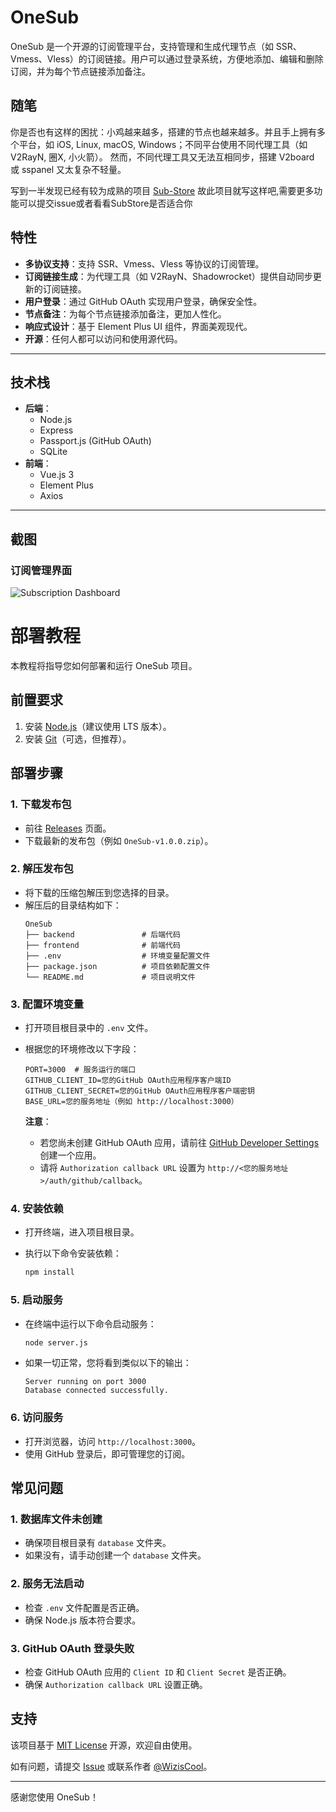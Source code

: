 # OneSub
OneSub 是一个开源的订阅管理平台，支持管理和生成代理节点（如 SSR、Vmess、Vless）的订阅链接。用户可以通过登录系统，方便地添加、编辑和删除订阅，并为每个节点链接添加备注。

## 随笔
你是否也有这样的困扰：小鸡越来越多，搭建的节点也越来越多。并且手上拥有多个平台，如 iOS, Linux, macOS, Windows；不同平台使用不同代理工具（如 V2RayN, 圈X, 小火箭）。
然而，不同代理工具又无法互相同步，搭建 V2board 或 sspanel 又太复杂不轻量。

写到一半发现已经有较为成熟的项目 [Sub-Store](https://github.com/sub-store-org/Sub-Store) 故此项目就写这样吧,需要更多功能可以提交issue或者看看SubStore是否适合你

## 特性

- **多协议支持**：支持 SSR、Vmess、Vless 等协议的订阅管理。
- **订阅链接生成**：为代理工具（如 V2RayN、Shadowrocket）提供自动同步更新的订阅链接。
- **用户登录**：通过 GitHub OAuth 实现用户登录，确保安全性。
- **节点备注**：为每个节点链接添加备注，更加人性化。
- **响应式设计**：基于 Element Plus UI 组件，界面美观现代。
- **开源**：任何人都可以访问和使用源代码。

---

## 技术栈

- **后端**：
  - Node.js
  - Express
  - Passport.js (GitHub OAuth)
  - SQLite
- **前端**：
  - Vue.js 3
  - Element Plus
  - Axios

---

## 截图

### 订阅管理界面
![Subscription Dashboard](https://github.com/WizisCool/OneSub/raw/main/screenshots/dashboard.png)

# 部署教程

本教程将指导您如何部署和运行 OneSub 项目。

## 前置要求

1. 安装 [Node.js](https://nodejs.org/)（建议使用 LTS 版本）。
2. 安装 [Git](https://git-scm.com/)（可选，但推荐）。

## 部署步骤

### 1. 下载发布包

- 前往 [Releases](https://github.com/WizisCool/OneSub/releases) 页面。
- 下载最新的发布包（例如 `OneSub-v1.0.0.zip`）。

### 2. 解压发布包

- 将下载的压缩包解压到您选择的目录。
- 解压后的目录结构如下：
  ```
  OneSub
  ├── backend               # 后端代码
  ├── frontend              # 前端代码
  ├── .env                  # 环境变量配置文件
  ├── package.json          # 项目依赖配置文件
  └── README.md             # 项目说明文件
  ```

### 3. 配置环境变量

- 打开项目根目录中的 `.env` 文件。
- 根据您的环境修改以下字段：

  ```env
  PORT=3000  # 服务运行的端口
  GITHUB_CLIENT_ID=您的GitHub OAuth应用程序客户端ID
  GITHUB_CLIENT_SECRET=您的GitHub OAuth应用程序客户端密钥
  BASE_URL=您的服务地址（例如 http://localhost:3000）
  ```

  **注意**：
  - 若您尚未创建 GitHub OAuth 应用，请前往 [GitHub Developer Settings](https://github.com/settings/developers) 创建一个应用。
  - 请将 `Authorization callback URL` 设置为 `http://<您的服务地址>/auth/github/callback`。

### 4. 安装依赖

- 打开终端，进入项目根目录。
- 执行以下命令安装依赖：

  ```bash
  npm install
  ```

### 5. 启动服务

- 在终端中运行以下命令启动服务：

  ```bash
  node server.js
  ```

- 如果一切正常，您将看到类似以下的输出：

  ```
  Server running on port 3000
  Database connected successfully.
  ```

### 6. 访问服务

- 打开浏览器，访问 `http://localhost:3000`。
- 使用 GitHub 登录后，即可管理您的订阅。

## 常见问题

### 1. 数据库文件未创建

- 确保项目根目录有 `database` 文件夹。
- 如果没有，请手动创建一个 `database` 文件夹。

### 2. 服务无法启动

- 检查 `.env` 文件配置是否正确。
- 确保 Node.js 版本符合要求。

### 3. GitHub OAuth 登录失败

- 检查 GitHub OAuth 应用的 `Client ID` 和 `Client Secret` 是否正确。
- 确保 `Authorization callback URL` 设置正确。

## 支持

该项目基于 [MIT License](https://github.com/WizisCool/OneSub/blob/main/LICENSE) 开源，欢迎自由使用。

如有问题，请提交 [Issue](https://github.com/WizisCool/OneSub/issues) 或联系作者 [@WizisCool](https://github.com/WizisCool)。

---

感谢您使用 OneSub！

